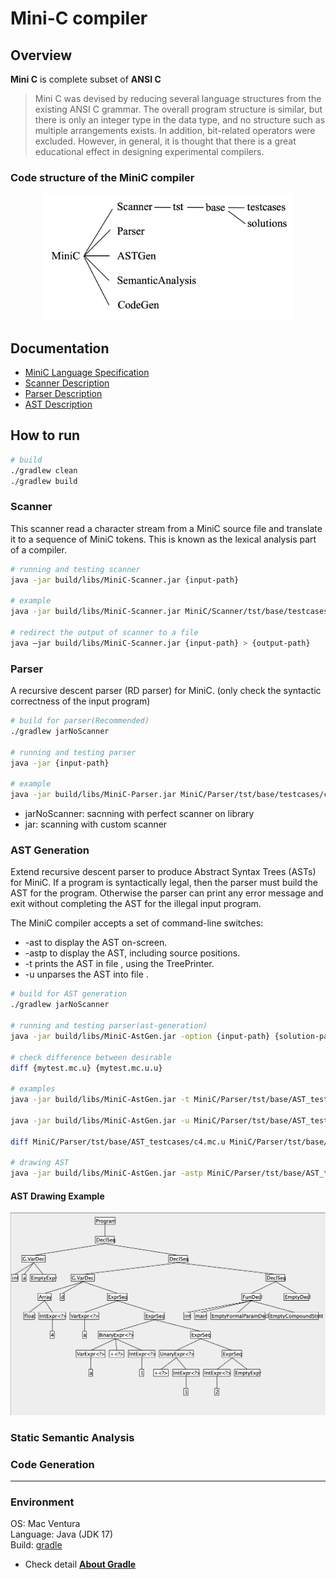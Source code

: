 # Mini-C compiler

## Overview
**Mini C** is complete subset of **ANSI C**
> Mini C was devised by reducing several language structures from the existing ANSI C grammar. The overall program structure is similar, but there is only an integer type in the data type, and no structure such as multiple arrangements exists. In addition, bit-related operators were excluded. However, in general, it is thought that there is a great educational effect in designing experimental compilers.

### Code structure of the MiniC compiler
<p align="center">
  <img src="docs/img/code_structure.png" alt="drawing" width="400"/>
</p>

## Documentation
- [MiniC Language Specification](docs/minic_language_spec.md)
- [Scanner Description](docs/descriptions/scanner_description.md)
- [Parser Description](docs/descriptions/parser_description.md)
- [AST Description](docs/descriptions/ast_generation.md)

## How to run

```zsh
# build
./gradlew clean
./gradlew build
```


### Scanner
This scanner read a character stream from a MiniC source file and translate it to a sequence of MiniC tokens.
This is known as the lexical analysis part of a compiler.

```zsh
# running and testing scanner
java -jar build/libs/MiniC-Scanner.jar {input-path}

# example
java -jar build/libs/MiniC-Scanner.jar MiniC/Scanner/tst/base/testcases/c1.txt

# redirect the output of scanner to a file
java –jar build/libs/MiniC-Scanner.jar {input-path} > {output-path}
```


### Parser
A recursive descent parser (RD parser) for MiniC.
(only check the syntactic correctness of the input program)

```zsh
# build for parser(Recommended)
./gradlew jarNoScanner

# running and testing parser
java -jar {input-path}

# example
java -jar build/libs/MiniC-Parser.jar MiniC/Parser/tst/base/testcases/c1.txt
```
- jarNoScanner: sacnning with perfect scanner on library 
- jar: scanning with custom scanner


### AST Generation
Extend recursive descent parser to produce Abstract Syntax Trees (ASTs) for MiniC. 
If a program is syntactically legal, then the parser must build the AST for the program. Otherwise the parser can print any error message and exit without completing the AST for the illegal input program.

The MiniC compiler accepts a set of command-line switches:
- -ast to display the AST on-screen.
- -astp to display the AST, including source positions.
- -t <file> prints the AST in file <file>, using the TreePrinter.
- -u <file> unparses the AST into file <file>.

```zsh
# build for AST generation
./gradlew jarNoScanner

# running and testing parser(ast-generation)
java -jar build/libs/MiniC-AstGen.jar -option {input-path} {solution-path}

# check difference between desirable
diff {mytest.mc.u} {mytest.mc.u.u}

# examples
java -jar build/libs/MiniC-AstGen.jar -t MiniC/Parser/tst/base/AST_testcases/c3.mc.u MiniC/Parser/tst/base/AST_testcases/c3.mc

java -jar build/libs/MiniC-AstGen.jar -u MiniC/Parser/tst/base/AST_testcases/c3.mc.u MiniC/Parser/tst/base/AST_testcases/c3.mc

diff MiniC/Parser/tst/base/AST_testcases/c4.mc.u MiniC/Parser/tst/base/AST_testcases/c4.mc.u.u

# drawing AST 
java -jar build/libs/MiniC-AstGen.jar -astp MiniC/Parser/tst/base/AST_testcases/c3.mc.u
```

#### AST Drawing Example
<p align="center">
  <img src="docs/img/ast_example.png" alt="drawing" width="600"/>
</p>



### Static Semantic Analysis


### Code Generation

--- 
### Environment
OS: Mac Ventura  
Language: Java (JDK 17)  
Build: [gradle](https://gradle.org/)  
- Check detail **[About Gradle](docs/about_gradle.md)**
